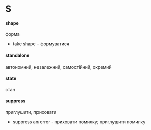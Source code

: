 # S

#### shape
форма
  - take shape - формуватися

#### standalone
автономний, незалежний, самостійний, окремий

#### state
стан

#### suppress
приглушити, приховати
  - suppress an error - приховати помилку; приглушити помилку
